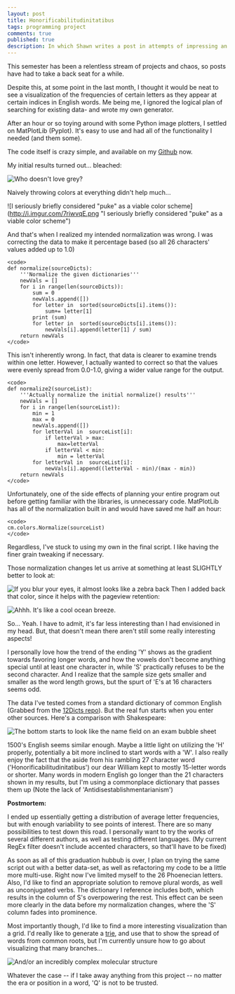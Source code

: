 ```yaml
---
layout: post
title: Honorificabilitudinitatibus
tags: programming project
comments: true
published: true
description: In which Shawn writes a post in attempts of impressing an employer
---
```


This semester has been a relentless stream of projects and chaos, so posts have had to take a back seat for a while.

Despite this, at some point in the last month, I thought it would be neat to see a visualization of the frequencies of certain letters as they appear at certain indices in English words. Me being me, I ignored the logical plan of searching for existing data- and wrote my own generator.

After an hour or so toying around with some Python image plotters, I settled on MatPlotLib (Pyplot). It's easy to use and had all of the functionality I needed (and them some).

The code itself is crazy simple, and available on my <a href="https://github.com/rssteffey/Letter-Frequencies" target="_blank">Github</a> now.

My initial results turned out... bleached:

![Who doesn't love grey?](http://i.imgur.com/bnwSwN9.png "Who doesn't love grey?")

Naively throwing colors at everything didn't help much...

![I seriously briefly considered "puke" as a viable color scheme](http://i.imgur.com/7riwvqE.png "I seriously briefly considered "puke" as a viable color scheme")

And that's when I realized my intended normalization was wrong.
I was correcting the data to make it percentage based (so all 26 characters' values added up to 1.0)

    <code>
    def normalize(sourceDicts):
        '''Normalize the given dictionaries'''
        newVals = []
        for i in range(len(sourceDicts)):
            sum = 0
            newVals.append([])
            for letter in  sorted(sourceDicts[i].items()):
                sum+= letter[1]
            print (sum)
            for letter in  sorted(sourceDicts[i].items()):
                newVals[i].append(letter[1] / sum)
        return newVals
    </code>

This isn't inherently wrong. In fact, that data is clearer to examine trends within one letter.
However, I actually wanted to correct so that the values were evenly spread from 0.0-1.0, giving a wider value range for the output.

    <code>
    def normalize2(sourceList):
        '''Actually normalize the initial normalize() results'''
        newVals = []
        for i in range(len(sourceList)):
            min = 1
            max = 0
            newVals.append([])
            for letterVal in  sourceList[i]:
                if letterVal > max:
                    max=letterVal
                if letterVal < min:
                    min = letterVal
            for letterVal in  sourceList[i]:
                newVals[i].append((letterVal - min)/(max - min))
        return newVals
    </code>

Unfortunately, one of the side effects of planning your entire program out before getting familiar with the libraries, is unnecessary code.
MatPlotLib has all of the normalization built in and would have saved me half an hour:

    <code>
    cm.colors.Normalize(sourceList)
    </code>

Regardless, I've stuck to using my own in the final script. I like having the finer grain tweaking if necessary.

Those normalization changes let us arrive at something at least SLIGHTLY better to look at:

![If you blur your eyes, it almost looks like a zebra back](http://i.imgur.com/lO4DkyF.png "If you blur your eyes, it almost looks like a zebra back")
Then I added back that color, since it helps with the pageview retention:

![Ahhh.  It's like a cool ocean breeze.](http://i.imgur.com/awsnfOm.png "Ahhh.  It's like a cool ocean breeze.")

So...
Yeah. I have to admit, it's far less interesting than I had envisioned in my head.
But, that doesn't mean there aren't still some really interesting aspects!

I personally love how the trend of the ending 'Y' shows as the gradient towards favoring longer words, and how the vowels don't become anything special until at least one character in, while 'S' practically refuses to be the second character.
And I realize that the sample size gets smaller and smaller as the word length grows, but the spurt of 'E's at 16 characters seems odd.

The data I've tested comes from a standard dictionary of common English (Grabbed from the <a href="http://wordlist.aspell.net/12dicts/" target="_blank">12Dicts repo</a>). But the real fun starts when you enter other sources. Here's a comparison with Shakespeare:

![The bottom starts to look like the name field on an exam bubble sheet](http://i.imgur.com/4S6vbCG.png "The bottom starts to look like the name field on an exam bubble sheet")

1500's English seems similar enough. Maybe a little light on utilizing the 'H' properly, potentially a bit more inclined to start words with a 'W'. I also really enjoy the fact that the aside from his rambling 27 character word ('Honorificabilitudinitatibus') our dear William kept to mostly 15-letter words or shorter.
Many words in modern English go longer than the 21 characters shown in my results, but I'm using a commonplace dictionary that passes them up (Note the lack of 'Antidisestablishmentarianism')

**Postmortem:**

I ended up essentially getting a distribution of average letter frequencies, but with enough variability to see points of interest. There are so many possibilities to test down this road. I personally want to try the works of several different authors, as well as testing different languages. (My current RegEx filter doesn't include accented characters, so that'll have to be fixed)

As soon as all of this graduation hubbub is over, I plan on trying the same script out with a better data-set, as well as refactoring my code to be a little more multi-use. Right now I've limited myself to the 26 Phoenecian letters. Also, I'd like to find an appropriate solution to remove plural words, as well as unconjugated verbs. The dictionary I reference includes both, which results in the column of S's overpowering the rest. This effect can be seen more clearly in the data before my normalization changes, where the 'S' column fades into prominence.

Most importantly though, I'd like to find a more interesting visualization than a grid. I'd really like to generate a <a href="http://en.wikipedia.org/wiki/Trie" target="_blank">trie</a>, and use that to show the spread of words from common roots, but I'm currently unsure how to go about visualizing that many branches...

![And/or an incredibly complex molecular structure](http://i.imgur.com/IyFZ4UM.png "And/or an incredibly complex molecular structure")

Whatever the case -- if I take away anything from this project -- no matter the era or position in a word, 'Q' is not to be trusted.
